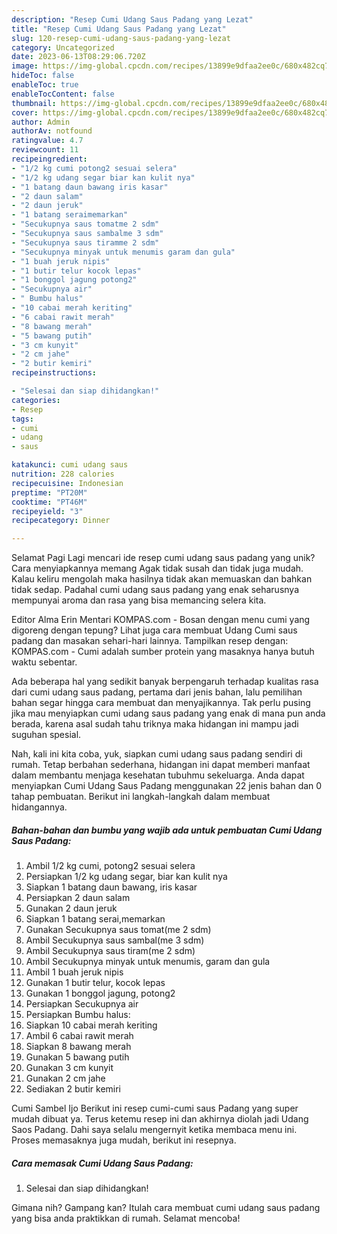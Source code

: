 ```yaml
---
description: "Resep Cumi Udang Saus Padang yang Lezat"
title: "Resep Cumi Udang Saus Padang yang Lezat"
slug: 120-resep-cumi-udang-saus-padang-yang-lezat
category: Uncategorized
date: 2023-06-13T08:29:06.720Z
image: https://img-global.cpcdn.com/recipes/13899e9dfaa2ee0c/680x482cq70/cumi-udang-saus-padang-foto-resep-utama.jpg
hideToc: false
enableToc: true
enableTocContent: false
thumbnail: https://img-global.cpcdn.com/recipes/13899e9dfaa2ee0c/680x482cq70/cumi-udang-saus-padang-foto-resep-utama.jpg
cover: https://img-global.cpcdn.com/recipes/13899e9dfaa2ee0c/680x482cq70/cumi-udang-saus-padang-foto-resep-utama.jpg
author: Admin
authorAv: notfound
ratingvalue: 4.7
reviewcount: 11
recipeingredient:
- "1/2 kg cumi potong2 sesuai selera"
- "1/2 kg udang segar biar kan kulit nya"
- "1 batang daun bawang iris kasar"
- "2 daun salam"
- "2 daun jeruk"
- "1 batang seraimemarkan"
- "Secukupnya saus tomatme 2 sdm"
- "Secukupnya saus sambalme 3 sdm"
- "Secukupnya saus tiramme 2 sdm"
- "Secukupnya minyak untuk menumis garam dan gula"
- "1 buah jeruk nipis"
- "1 butir telur kocok lepas"
- "1 bonggol jagung potong2"
- "Secukupnya air"
- " Bumbu halus"
- "10 cabai merah keriting"
- "6 cabai rawit merah"
- "8 bawang merah"
- "5 bawang putih"
- "3 cm kunyit"
- "2 cm jahe"
- "2 butir kemiri"
recipeinstructions:

- "Selesai dan siap dihidangkan!"
categories:
- Resep
tags:
- cumi
- udang
- saus

katakunci: cumi udang saus 
nutrition: 228 calories
recipecuisine: Indonesian
preptime: "PT20M"
cooktime: "PT46M"
recipeyield: "3"
recipecategory: Dinner

---
```



Selamat Pagi Lagi mencari ide resep cumi udang saus padang yang unik? Cara menyiapkannya memang Agak tidak susah dan tidak juga mudah. Kalau keliru mengolah maka hasilnya tidak akan memuaskan dan bahkan tidak sedap. Padahal cumi udang saus padang yang enak seharusnya mempunyai aroma dan rasa yang bisa memancing selera kita.


Editor Alma Erin Mentari KOMPAS.com - Bosan dengan menu cumi yang digoreng dengan tepung? Lihat juga cara membuat Udang Cumi saus padang dan masakan sehari-hari lainnya. Tampilkan resep dengan: KOMPAS.com - Cumi adalah sumber protein yang masaknya hanya butuh waktu sebentar.

Ada beberapa hal yang sedikit banyak berpengaruh terhadap kualitas rasa dari cumi udang saus padang, pertama dari jenis bahan, lalu pemilihan bahan segar hingga cara membuat dan menyajikannya. Tak perlu pusing jika mau menyiapkan cumi udang saus padang yang enak di mana pun anda berada, karena asal sudah tahu triknya maka hidangan ini mampu jadi suguhan spesial.


Nah, kali ini kita coba, yuk, siapkan cumi udang saus padang sendiri di rumah. Tetap berbahan sederhana, hidangan ini dapat memberi manfaat dalam membantu menjaga kesehatan tubuhmu sekeluarga. Anda dapat menyiapkan Cumi Udang Saus Padang menggunakan 22 jenis bahan dan 0 tahap pembuatan. Berikut ini langkah-langkah dalam membuat hidangannya.

<!--inarticleads1-->

##### Bahan-bahan dan bumbu yang wajib ada untuk pembuatan Cumi Udang Saus Padang:

1. Ambil 1/2 kg cumi, potong2 sesuai selera
1. Persiapkan 1/2 kg udang segar, biar kan kulit nya
1. Siapkan 1 batang daun bawang, iris kasar
1. Persiapkan 2 daun salam
1. Gunakan 2 daun jeruk
1. Siapkan 1 batang serai,memarkan
1. Gunakan Secukupnya saus tomat(me 2 sdm)
1. Ambil Secukupnya saus sambal(me 3 sdm)
1. Ambil Secukupnya saus tiram(me 2 sdm)
1. Ambil Secukupnya minyak untuk menumis, garam dan gula
1. Ambil 1 buah jeruk nipis
1. Gunakan 1 butir telur, kocok lepas
1. Gunakan 1 bonggol jagung, potong2
1. Persiapkan Secukupnya air
1. Persiapkan  Bumbu halus:
1. Siapkan 10 cabai merah keriting
1. Ambil 6 cabai rawit merah
1. Siapkan 8 bawang merah
1. Gunakan 5 bawang putih
1. Gunakan 3 cm kunyit
1. Gunakan 2 cm jahe
1. Sediakan 2 butir kemiri


Cumi Sambel Ijo Berikut ini resep cumi-cumi saus Padang yang super mudah dibuat ya. Terus ketemu resep ini dan akhirnya diolah jadi Udang Saos Padang. Dahi saya selalu mengernyit ketika membaca menu ini. Proses memasaknya juga mudah, berikut ini resepnya. 

<!--inarticleads2-->

##### Cara memasak Cumi Udang Saus Padang:


1. Selesai dan siap dihidangkan!



Gimana nih? Gampang kan? Itulah cara membuat cumi udang saus padang yang bisa anda praktikkan di rumah. Selamat mencoba!
